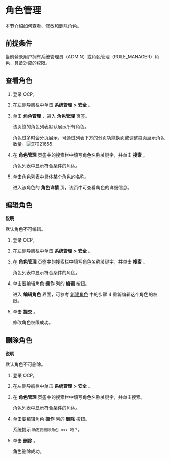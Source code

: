 角色管理 
=========================

本节介绍如何查看、修改和删除角色。

**前提条件** 
-----------------------------

当前登录用户拥有系统管理员（ADMIN）或角色管理（ROLE_MANAGER）角色，具备对应的权限。

查看角色 
-------------------------

1. 登录 OCP。

   

2. 在左侧导航栏中单击 **系统管理** **\>** **安全** 。

   

3. 单击 **角色管理** ，进入 **角色管理** 页签。

   该页签的角色列表默认展示所有角色。

   角色过多时会分页展示，可通过列表下方的分页功能换页或调整每页展示角色数量。![07021655](https://help-static-aliyun-doc.aliyuncs.com/assets/img/zh-CN/3415845261/p291087.png)
   

4. 在 **角色管理** 页签中的搜索栏中填写角色名称关键字，并单击 **搜索** 。

   角色列表中显示符合条件的角色。
   

5. 单击角色列表中具体某个角色的名称。

   进入该角色的 **角色详情** 页，该页中可查看角色的详细信息。

   




编辑角色 
-------------------------

**说明**



默认角色不可编辑。

1. 登录 OCP。

   

2. 在左侧导航栏中单击 **系统管理** **\>** **安全** 。

   

3. 在 **角色管理** 页签中的搜索栏中填写角色名称关键字，并单击 **搜索** 。

   角色列表中显示符合条件的角色。
   

4. 单击要编辑角色 **操作** 列的 **编辑** 按钮。

   进入 **编辑角色** 界面，可参考 [新建角色](/zh-CN/3.ob-cloud-platform/11.using-system-management/2.create-role.md) 中的步骤 4 重新编辑这个角色的权限。
   

5. 单击 **提交** 。

   修改角色权限成功。
   




删除角色 
-------------------------

**说明**



默认角色不可删除。

1. 登录 OCP。

   

2. 在左侧导航栏中单击 **系统管理** **\>** **安全** 。

   

3. 在 **角色管理** 页签中的搜索栏中填写角色名称关键字，并单击搜索。

   角色列表中显示符合条件的角色。
   

4. 单击要编辑角色 **操作** 列的 **删除** 按钮。

   系统提示 `确定要删除角色 xxx 吗？`。
   

5. 单击 **删除** 。

   角色删除成功。
   



